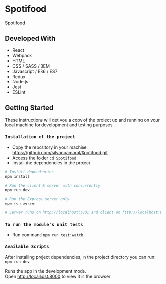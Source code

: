 # Spotifood
Spotifood

## Developed With

* React
* Webpack
* HTML
* CSS / SASS / BEM
* Javascript / ES6 / ES7
* Redux
* Node.js
* Jest
* ESLint

## Getting Started

These instructions will get you a copy of the project up and running on your local machine for development and testing purposes

### `Installation of the project`

* Copy the repository in your machine: https://github.com/silvanoamaral/Spotifood.git
* Access the folder `cd Spotifood`
* Install the dependencies in the project

```bash
# Install dependencies
npm install

# Run the client & server with concurrently
npm run dev

# Run the Express server only
npm run server

# Server runs on http://localhost:5001 and client on http://localhost:8000

```
### `To run the module's unit tests`
* Run command `npm run test:watch`

### `Available Scripts`

After installing project dependencies, in the project directory you can run: `npm run dev`

Runs the app in the development mode.<br>
Open [http://localhost:8000](http://localhost:8000) to view it in the browser